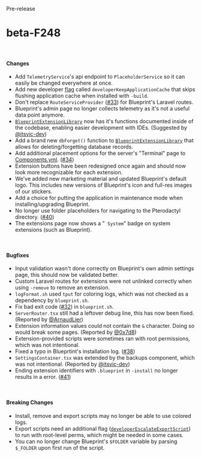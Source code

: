 <span class="badge bg-warning-subtle border border-warning-subtle text-warning-emphasis rounded-pill"><i class="bi bi-binoculars-fill"></i> Pre-release</span>
# beta-F248
<br/>

#### Changes
- Add `TelemetryService`'s api endpoint to `PlaceholderService` so it can easily be changed everywhere at once.
- Add new developer [flag](?page=documentation/flags) called `developerKeepApplicationCache` that skips flushing application cache when installed with `-build`.
- Don't replace `RouteServiceProvider` ([#33](https://github.com/BlueprintFramework/framework/pull/33)) for Blueprint's Laravel routes.
- Blueprint's admin page no longer collects telemetry as it's not a useful data point anymore.
- [`BlueprintExtensionLibrary`](?page=documentation/$blueprint) now has it's functions documented inside of the codebase, enabling easier development with IDEs. (Suggested by [@itsvic-dev](https://github.com/itsvic-dev/))
- Add a brand new `dbForget()` function to [`BlueprintExtensionLibrary`](?page=documentation/$blueprint) that allows for deleting/forgetting database records.
- Add additional placement options for the server's "Terminal" page to [Components.yml](?page=documentation/componentsyml). ([#34](https://github.com/BlueprintFramework/framework/pull/34))
- Extension buttons have been redesigned once again and should now look more recognizable for each extension.
- We've added new marketing material and updated Blueprint's default logo. This includes new versions of Blueprint's icon and full-res images of our stickers.
- Add a choice for putting the application in maintenance mode when installing/upgrading Blueprint.
- No longer use folder placeholders for navigating to the Pterodactyl directory. ([#40](https://github.com/BlueprintFramework/framework/pull/40))
- The extensions page now shows a "<code><icon name="gear-fill"></icon> System</code>" badge on system extensions (such as Blueprint).

<br/>

#### Bugfixes
- Input validation wasn't done correctly on Blueprint's own admin settings page, this should now be validated better.
- Custom Laravel routes for extensions were not unlinked correctly when using `-remove` to remove an extension.
- `logFormat.sh` used `tput` for coloring logs, which was not checked as a dependency by `blueprint.sh`.
- Fix bad exit code ([#32](https://github.com/BlueprintFramework/framework/pull/32)) in `blueprint.sh`.
- `ServerRouter.tsx` still had a leftover debug line, this has now been fixed. (Reported by [@ArnaudLier](https://github.com/ArnaudLier))
- Extension information values could not contain the `&` character. Doing so would break some pages. (Reported by [@0x7d8](https://github.com/0x7d8))
- Extension-provided scripts were sometimes ran with root permissions, which was not intentional.
- Fixed a typo in Blueprtint's installation log. ([#38](https://github.com/BlueprintFramework/framework/pull/38))
- `SettingsContainer.tsx` was extended by the backups component, which was not intentional. (Reported by [@itsvic-dev](https://github.com/itsvic-dev/))
- Ending extension identifiers with `.blueprint` in `-install` no longer results in a error. ([#41](https://github.com/BlueprintFramework/framework/pull/41))

<br/>

#### Breaking Changes
- Install, remove and export scripts may no longer be able to use colored logs.
- Export scripts need an additional flag ([`developerEscalateExportScript`](?page=documentation/flags)) to run with root-level perms, which might be needed in some cases.
- You can no longer change Blueprint's `$FOLDER` variable by parsing `$_FOLDER` upon first run of the script.